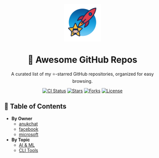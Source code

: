 <p align="center">
  <a href="https://github.com/anukchat/awesome-github-repos">
    <img src="assets/awesome-logo.png" width="120" alt="Awesome Repos"/>
  </a>
</p>

<h1 align="center">🚀 Awesome GitHub Repos</h1>
<p align="center">A curated list of my ⭐️-starred GitHub repositories, organized for easy browsing.</p>

<p align="center">
  <a href="https://github.com/anukchat/awesome-github-repos/actions"><img src="https://github.com/anukchat/awesome-github-repos/workflows/Update%20Repos/badge.svg" alt="CI Status"/></a>
  <a href="https://github.com/anukchat/awesome-github-repos/stargazers"><img src="https://img.shields.io/github/stars/anukchat/awesome-github-repos?style=social" alt="Stars"/></a>
  <a href="https://github.com/anukchat/awesome-github-repos/network/members"><img src="https://img.shields.io/github/forks/anukchat/awesome-github-repos?style=social" alt="Forks"/></a>
  <a href="https://github.com/anukchat/awesome-github-repos/blob/main/LICENSE"><img src="https://img.shields.io/github/license/anukchat/awesome-github-repos" alt="License"/></a>
</p>

## 📑 Table of Contents  
- **By Owner**  
  - [anukchat](by-owner/anukchat.md)  
  - [facebook](by-owner/facebook.md)  
  - [microsoft](by-owner/microsoft.md)  
- **By Topic**  
  - [AI & ML](by-topic/ai.md)  
  - [CLI Tools](by-topic/cli-tools.md)  